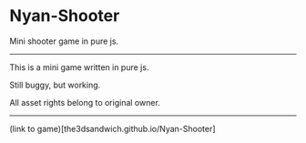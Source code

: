 # Nyan-Shooter
Mini shooter game in pure js.

---

This is a mini game written in pure js.

Still buggy, but working.

All asset rights belong to original owner.

---

(link to game)[the3dsandwich.github.io/Nyan-Shooter]
